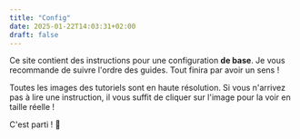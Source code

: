 ```yaml
---
title: "Config"
date: 2025-01-22T14:03:31+02:00
draft: false
---
```


Ce site contient des instructions pour une configuration **de base**. Je vous recommande de suivre l'ordre des guides. Tout finira par avoir un sens !

Toutes les images des tutoriels sont en haute résolution. Si vous n'arrivez pas à lire une instruction, il vous suffit de cliquer sur l'image pour la voir en taille réelle !

C'est parti ! 🚀
